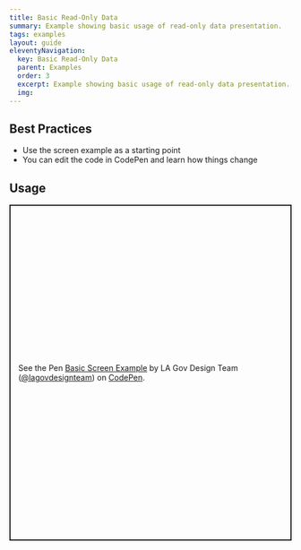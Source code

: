 ```yaml
---
title: Basic Read-Only Data
summary: Example showing basic usage of read-only data presentation.
tags: examples
layout: guide
eleventyNavigation:
  key: Basic Read-Only Data
  parent: Examples
  order: 3
  excerpt: Example showing basic usage of read-only data presentation.
  img: 
---
```


## Best Practices

- Use the screen example as a starting point
- You can edit the code in CodePen and learn how things change

## Usage

<p class="codepen" data-height="600" data-default-tab="result" data-slug-hash="bNdyamz" data-pen-title="Basic Screen Example" data-editable="true" data-user="lagovdesignteam" style="height: 600px; box-sizing: border-box; display: flex; align-items: center; justify-content: center; border: 2px solid; margin: 1em 0; padding: 1em;">
  <span>See the Pen <a href="https://codepen.io/lagovdesignteam/pen/bNdyamz">
  Basic Screen Example</a> by LA Gov Design Team (<a href="https://codepen.io/lagovdesignteam">@lagovdesignteam</a>)
  on <a href="https://codepen.io">CodePen</a>.</span>
</p>
<script async src="https://public.codepenassets.com/embed/index.js"></script>

